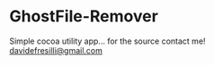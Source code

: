 GhostFile-Remover
=================

Simple cocoa utility app...
for the source contact me!
davidefresilli@gmail.com
